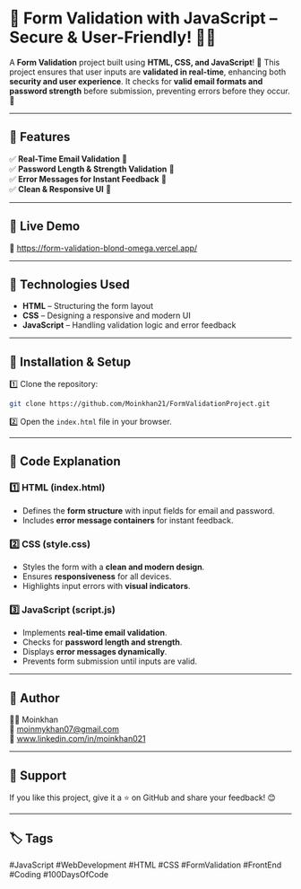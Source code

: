 # 📌 **Form Validation with JavaScript – Secure & User-Friendly!** 🔐✨ #

A **Form Validation** project built using **HTML, CSS, and JavaScript**! 🎯 This project ensures that user inputs are **validated in real-time**, enhancing both **security and user experience**. It checks for **valid email formats and password strength** before submission, preventing errors before they occur. 🚀  

---  

## 🚀 Features  
✅ **Real-Time Email Validation** 📧  
✅ **Password Length & Strength Validation** 🔑  
✅ **Error Messages for Instant Feedback** 🚀  
✅ **Clean & Responsive UI** 🎨  

---  

## 🎥 Live Demo  
🔗 https://form-validation-blond-omega.vercel.app/   

---  

## 📂 Technologies Used  
- **HTML** – Structuring the form layout  
- **CSS** – Designing a responsive and modern UI  
- **JavaScript** – Handling validation logic and error feedback  

---  

## 🔧 Installation & Setup  
1️⃣ Clone the repository:  
```bash
git clone https://github.com/Moinkhan21/FormValidationProject.git
```  
2️⃣ Open the `index.html` file in your browser.  

---  

## 📝 Code Explanation  

### **1️⃣ HTML (index.html)**  
- Defines the **form structure** with input fields for email and password.  
- Includes **error message containers** for instant feedback.  

### **2️⃣ CSS (style.css)**  
- Styles the form with a **clean and modern design**.  
- Ensures **responsiveness** for all devices.  
- Highlights input errors with **visual indicators**.  

### **3️⃣ JavaScript (script.js)**  
- Implements **real-time email validation**.  
- Checks for **password length and strength**.  
- Displays **error messages dynamically**.  
- Prevents form submission until inputs are valid.  

---    

## 📌 Author  
👨‍💻 Moinkhan  
📧 moinmykhan07@gmail.com  
🔗 www.linkedin.com/in/moinkhan021  

---  

## 🌟 Support  
If you like this project, give it a ⭐ on GitHub and share your feedback! 😊  

---  

## 🏷️ Tags  
#JavaScript #WebDevelopment #HTML #CSS #FormValidation #FrontEnd #Coding #100DaysOfCode  
